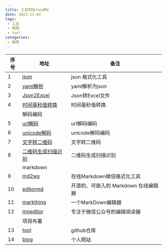 ```yaml
---
title: 工具网站readMe
date: 2023-11-03
tags:
 - 工具
 - 编程
 - tool
categories:
 - 编程
---
```


| 序号   | 地址        |  备注          |
| -----  | ----------- |  ------------- |
| 1      | [json]( https://scott180.github.io/tool/json )                     | json 格式化工具             |
| 2      | [yaml解析]( https://scott180.github.io/tool/yaml-parse )           | yaml解析为json              |
| 3      | [Json2Excel]( https://scott180.github.io/tool/Json2Excel )         | Json转Excel文件             |
| 4      | [时间毫秒值转换]( https://scott180.github.io/tool/time-format )    | 时间毫秒值转换              |
|        | 解码编码                                                   |                             |
| 5      | [url解码]( https://scott180.github.io/tool/url-encode )            | url解码编码                 |
| 6      | [unicode解码]( https://scott180.github.io/tool/unicode-encode )    | unicode解码编码             |
| 7      | [文字转二维码]( https://scott180.github.io/tool/words-QRcode )     | 文字转二维码                |
| 8      | [二维码生成扫描识别]( https://scott180.github.io/tool/HtmlQRCode ) | 二维码生成扫描识别          |
|        | markdown                                                   |                             |
| 9      | [md2wx]( https://scott180.github.io/tool/md2wx/docs )              | 在线Markdown微信格式化工具            |
| 10     | [editormd]( https://scott180.github.io/tool/markdown-editormd )    | 开源的、可嵌入的 Markdown 在线编辑器  |
| 11     | [markthing]( https://scott180.github.io/tool/markdown-markthing )  | 一个MarkDown编辑器                    |
| 12     | [mpeditor]( https://scott180.github.io/tool/markdown-mpeditor )    | 专注于微信公众号的编辑阅读器          |
|        | 项目布署                                                   |                                       |
| 13     | [tool]( https://github.com/scott180/tool )                 | github仓库                            |
| 14     | [blog]( https://scott180.github.io/reco-blog )             | 个人网站                              |

